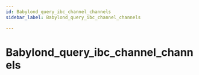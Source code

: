```yaml
---
id: Babylond_query_ibc_channel_channels
sidebar_label: Babylond_query_ibc_channel_channels

---
```


# Babylond_query_ibc_channel_channels